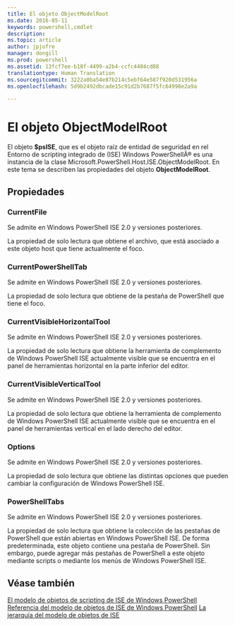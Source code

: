 ```yaml
---
title: El objeto ObjectModelRoot
ms.date: 2016-05-11
keywords: powershell,cmdlet
description: 
ms.topic: article
author: jpjofre
manager: dongill
ms.prod: powershell
ms.assetid: 13fcf7ee-b18f-4499-a2b4-ccfc4484cd88
translationtype: Human Translation
ms.sourcegitcommit: 3222a0ba54e87b214c5ebf64e587f920d531956a
ms.openlocfilehash: 5d9b2492dbcade15c91d2b7687f5fc64998e2a9a

---
```


# El objeto ObjectModelRoot
  El objeto **$psISE**, que es el objeto raíz de entidad de seguridad en rel Entorno de scripting integrado de (ISE) Windows PowerShellÂ® es una instancia de la clase Microsoft.PowerShell.Host.ISE.ObjectModelRoot. En este tema se describen las propiedades del objeto **ObjectModelRoot**.

## Propiedades

### CurrentFile
  Se admite en Windows PowerShell ISE 2.0 y versiones posteriores. 

 La propiedad de solo lectura que obtiene el archivo, que está asociado a este objeto host que tiene actualmente el foco.

### CurrentPowerShellTab
  Se admite en Windows PowerShell ISE 2.0 y versiones posteriores. 

 La propiedad de solo lectura que obtiene de la pestaña de PowerShell que tiene el foco.

### CurrentVisibleHorizontalTool
  Se admite en Windows PowerShell ISE 2.0 y versiones posteriores. 

 La propiedad de solo lectura que obtiene la herramienta de complemento de Windows PowerShell ISE actualmente visible que se encuentra en el panel de herramientas horizontal en la parte inferior del editor.

### CurrentVisibleVerticalTool
  Se admite en Windows PowerShell ISE 2.0 y versiones posteriores. 

 La propiedad de solo lectura que obtiene la herramienta de complemento de Windows PowerShell ISE actualmente visible que se encuentra en el panel de herramientas vertical en el lado derecho del editor.

### Options
  Se admite en Windows PowerShell ISE 2.0 y versiones posteriores. 

 La propiedad de solo lectura que obtiene las distintas opciones que pueden cambiar la configuración de Windows PowerShell ISE.

### PowerShellTabs
  Se admite en Windows PowerShell ISE 2.0 y versiones posteriores. 

 La propiedad de solo lectura que obtiene la colección de las pestañas de PowerShell que están abiertas en Windows PowerShell ISE. De forma predeterminada, este objeto contiene una pestaña de PowerShell. Sin embargo, puede agregar más pestañas de PowerShell a este objeto mediante scripts o mediante los menús de Windows PowerShell ISE.

## Véase también
 [El modelo de objetos de scripting de ISE de Windows PowerShell](The-Windows-PowerShell-ISE-Scripting-Object-Model.md) 
 [Referencia del modelo de objetos de ISE de Windows PowerShell](Windows-PowerShell-ISE-Object-Model-Reference.md) 
 [La jerarquía del modelo de objetos de ISE](The-ISE-Object-Model-Hierarchy.md)

  



<!--HONumber=Aug16_HO4-->


